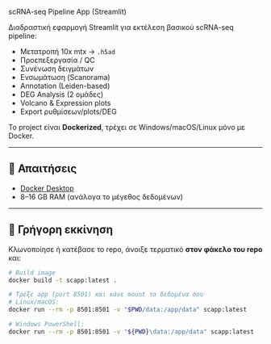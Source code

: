 scRNA-seq Pipeline App (Streamlit)

Διαδραστική εφαρμογή Streamlit για εκτέλεση βασικού scRNA-seq pipeline:
- Μετατροπή 10x mtx → `.h5ad`
- Προεπεξεργασία / QC
- Συνένωση δειγμάτων
- Ενσωμάτωση (Scanorama)
- Annotation (Leiden-based)
- DEG Analysis (2 ομάδες)
- Volcano & Expression plots
- Export ρυθμίσεων/plots/DEG

Το project είναι **Dockerized**, τρέχει σε Windows/macOS/Linux μόνο με Docker.

---

## 🔧 Απαιτήσεις

- [Docker Desktop](https://www.docker.com/products/docker-desktop/)
- 8–16 GB RAM (ανάλογα το μέγεθος δεδομένων)

---

## 🚀 Γρήγορη εκκίνηση

Κλωνοποίησε ή κατέβασε το repo, άνοιξε τερματικό **στον φάκελο του repo** και:

```bash
# Build image
docker build -t scapp:latest .

# Τρέξε app (port 8501) και κάνε mount τα δεδομένα σου
# Linux/macOS:
docker run --rm -p 8501:8501 -v "$PWD/data:/app/data" scapp:latest

# Windows PowerShell:
docker run --rm -p 8501:8501 -v "${PWD}\data:/app/data" scapp:latest
